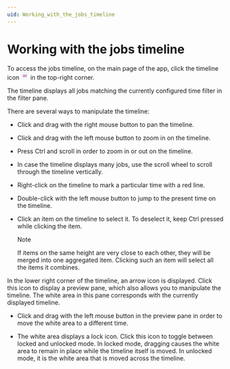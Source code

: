 ```yaml
---
uid: Working_with_the_jobs_timeline
---
```


# Working with the jobs timeline

To access the jobs timeline, on the main page of the app, click the timeline icon ![](../../images/JobsX_timeline00102.png) in the top-right corner.

The timeline displays all jobs matching the currently configured time filter in the filter pane.

There are several ways to manipulate the timeline:

- Click and drag with the right mouse button to pan the timeline.

- Click and drag with the left mouse button to zoom in on the timeline.

- Press Ctrl and scroll in order to zoom in or out on the timeline.

- In case the timeline displays many jobs, use the scroll wheel to scroll through the timeline vertically.

- Right-click on the timeline to mark a particular time with a red line.

- Double-click with the left mouse button to jump to the present time on the timeline.

- Click an item on the timeline to select it. To deselect it, keep Ctrl pressed while clicking the item.

    > [!NOTE]
    > If items on the same height are very close to each other, they will be merged into one aggregated item. Clicking such an item will select all the items it combines.

In the lower right corner of the timeline, an arrow icon is displayed. Click this icon to display a preview pane, which also allows you to manipulate the timeline. The white area in this pane corresponds with the currently displayed timeline.

- Click and drag with the left mouse button in the preview pane in order to move the white area to a different time.

- The white area displays a lock icon. Click this icon to toggle between locked and unlocked mode. In locked mode, dragging causes the white area to remain in place while the timeline itself is moved. In unlocked mode, it is the white area that is moved across the timeline.
